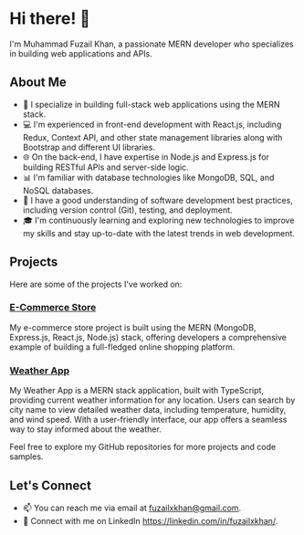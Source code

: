 # Hi there! 👋

I'm Muhammad Fuzail Khan, a passionate MERN developer who specializes in building web applications and APIs.

## About Me

- 🚀 I specialize in building full-stack web applications using the MERN stack.
- 💻 I'm experienced in front-end development with React.js, including Redux, Context API, and other state management libraries along with Bootstrap and different UI libraries.
- 🌐 On the back-end, I have expertise in Node.js and Express.js for building RESTful APIs and server-side logic.
- 📊 I'm familiar with database technologies like MongoDB, SQL, and NoSQL databases.
- 🔧 I have a good understanding of software development best practices, including version control (Git), testing, and deployment.
- 🎓 I'm continuously learning and exploring new technologies to improve my skills and stay up-to-date with the latest trends in web development.

## Projects

Here are some of the projects I've worked on:

### <a href="https://github.com/fuzailxkhan/store">E-Commerce Store<a> 
My e-commerce store project is built using the MERN (MongoDB, Express.js, React.js, Node.js) stack, offering developers a comprehensive example of building a full-fledged online shopping platform.<br/>

### <a href="https://github.com/fuzailxkhan/weatherapp">Weather App<a> 
My Weather App is a MERN stack application, built with TypeScript, providing current weather information for any location. Users can search by city name to view detailed weather data, including temperature, humidity, and wind speed. With a user-friendly interface, our app offers a seamless way to stay informed about the weather.


Feel free to explore my GitHub repositories for more projects and code samples.

## Let's Connect

- 📫 You can reach me via email at fuzailxkhan@gmail.com.
- 💼 Connect with me on LinkedIn https://linkedin.com/in/fuzailxkhan/.

